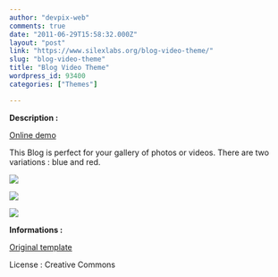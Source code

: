 ```yaml
---
author: "devpix-web"
comments: true
date: "2011-06-29T15:58:32.000Z"
layout: "post"
link: "https://www.silexlabs.org/blog-video-theme/"
slug: "blog-video-theme"
title: "Blog Video Theme"
wordpress_id: 93400
categories: ["Themes"]

---
```

**Description :**

[Online demo](http://silexprod.com/silex_cifacom20102011/?/blogvideo)

This Blog is perfect for your gallery of photos or videos. There are two variations : blue and red.

[![](https://www.silexlabs.org/wp-content/uploads/2011/06/video_blog.png)](http://silexprod.com/silex_cifacom20102011/?/blogvideo#/start/home)

[![](https://www.silexlabs.org/wp-content/uploads/2011/06/video_blog_2.png)](http://silexprod.com/silex_cifacom20102011/?/blogvideo_2#/start/home)

[![](https://www.silexlabs.org/wp-content/uploads/2011/06/video_blog_3.png)](http://silexprod.com/silex_cifacom20102011/?/blogvideo_3#/start/home)

**Informations :**

[](http://preprod.webschoolfactory.com/labo/2010-2011/silex/silex_server/?/blogvideo)

[Original template](http://opensourcetemplates.org/preview/film)

License : Creative Commons

